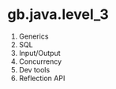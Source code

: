 # gb.java.level_3

1. Generics
2. SQL
3. Input/Output
4. Concurrency
5. Dev tools
6. Reflection API
